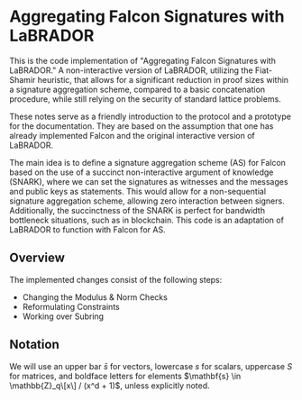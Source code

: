 # Aggregating Falcon Signatures with LaBRADOR

This is the code implementation of "Aggregating Falcon Signatures with LaBRADOR." A non-interactive version of LaBRADOR, utilizing the Fiat-Shamir heuristic, that allows for a significant reduction in proof sizes within a signature aggregation scheme, compared to a basic concatenation procedure, while still relying on the security of standard lattice problems.

These notes serve as a friendly introduction to the protocol and a prototype for the documentation. They are based on the assumption that one has already implemented Falcon and the original interactive version of LaBRADOR.

The main idea is to define a signature aggregation scheme (AS) for Falcon based on the use of a succinct non-interactive argument of knowledge (SNARK), where we can set the signatures as witnesses and the messages and public keys as statements. This would allow for a non-sequential signature aggregation scheme, allowing zero interaction between signers. Additionally, the succinctness of the SNARK is perfect for bandwidth bottleneck situations, such as in blockchain. This code is an adaptation of LaBRADOR to function with Falcon for AS.

## Overview 

The implemented changes consist of the following steps: 
- Changing the Modulus & Norm Checks
- Reformulating Constraints
- Working over Subring




## Notation
We will use an upper bar $\bar{s}$ for vectors, lowercase $s$ for scalars, uppercase $S$ for matrices, and boldface letters for elements $\mathbf{s} \in \mathbb{Z}_q\[x\] / (x^d + 1)$, unless explicitly noted.
